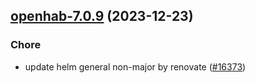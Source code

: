

## [openhab-7.0.9](https://github.com/truecharts/charts/compare/openhab-7.0.8...openhab-7.0.9) (2023-12-23)

### Chore

- update helm general non-major by renovate ([#16373](https://github.com/truecharts/charts/issues/16373))
  
  